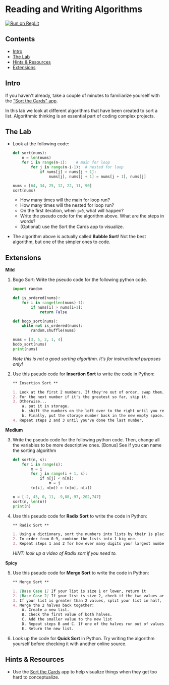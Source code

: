 # Reading and Writing Algorithms

[![Run on Repl.it](https://repl.it/badge/github/upperlinecode/<INSERT_GITHUB_EXTENSION>)](https://repl.it/github/upperlinecode/<INSERT_GITHUB_EXTENSION>)

## Contents

- [Intro](#intro)
- [The Lab](#the-lab)
- [Hints & Resources](#hints--resources)
- [Extensions](#extensions)

## Intro

If you haven't already, take a couple of minutes to familiarize yourself with the ["Sort the Cards" app](https://sortinggame.emmanuelrodri23.repl.co/).

In this lab we look at different algorithms that have been created to sort a list. Algorithmic thinking is an essential part of coding complex projects. 

## The Lab

- Look at the following code:
    ```py
    def sort(nums):
        n = len(nums)
        for i in range(n-1):    # main for loop
            for j in range(n-i-1):  # nested for loop
                if nums[j] > nums[j + 1]:
                    nums[j], nums[j + 1] = nums[j + 1], nums[j]
    
    nums = [64, 34, 25, 12, 22, 11, 90]
    sort(nums)
    ```
    - How many times will the main for loop run?
    - How many times will the nested for loop run?
    - On the first iteration, when `j=0`, what will happen?
    - Write the pseudo code for the algorithm above. What are the steps in words?
    - (Optional) use the Sort the Cards app to visualize.

- The algorithm above is actually called **Bubble Sort**! Not the best algorithm, but one of the simpler ones to code.

## Extensions

**Mild**

1. Bogo Sort: Write the pseudo code for the following python code. 
    ```py
    import random

    def is_ordered(nums):
        for i in range(len(nums)-1):
            if nums[i] > nums[i+1]:
                return False

    def bogo_sort(nums):
        while not is_ordered(nums):
            random.shuffle(nums)

    nums = [3, 5, 2, 1, 4]
    bodo_sort(nums)
    print(nums)
    ```
    _Note this is not a good sorting algorithm. It's for instructional purposes only!_

2. Use this pseudo code for **Insertion Sort** to write the code in Python:
    ```markdown
    ** Insertion Sort **

    1. Look at the first 2 numbers. If they're out of order, swap them.
    2. For the next number if it's the greatest so far, skip it.
    3. Otherwise...
        a. put it in storage.
        b. shift the numbers on the left over to the right until you reach a number that is smaller than the storage number.
        b. Finally, put the storage number back in the new empty space.
    4. Repeat steps 2 and 3 until you've done the last number.
    ```

**Medium**

3. Write the pseudo code for the following python code. Then, change all the variables to be more descriptive ones. [Bonus] See if you can name the sorting algorithm
    ```py
    def sort(n, s):
        for i in range(s):
            m = i
            for j in range(i + 1, s):
                if n[j] < n[m]:
                    m = j
            (n[i], n[m]) = (n[m], n[i])
    
    n = [-2, 45, 0, 11, -9,88,-97,-202,747]
    sort(n, len(n))
    print(n)
    ```

4. Use this pseudo code for **Radix Sort** to write the code in Python: 
    ```markdown
    ** Radix Sort **

    1. Using a dictionary, sort the numbers into lists by their 1s place value.
    2. In order from 0-9, combine the lists into 1 big one.
    3. Repeat steps 1 and 2 for how ever many digits your largest number has. Each time moving over the place value used to group (ie. 10s, then 100s, etc.)
    ```
    _HINT: look up a video of Radix sort if you need to._

**Spicy**

5. Use this pseudo code for **Merge Sort** to write the code in Python:
    ```markdown
    ** Merge Sort **

    1. [Base Case 1] If your list is size 1 or lower, return it
    2. [Base Case 2] If your list is size 2, check if the two values are in order. Swap if they aren't. Return the list
    3. If your list is greater than 2 values, split your list in half, and repeat steps 1, 2, or 3 on both halves depending on their new size. If you do step 3, do step 4 as well.
    4. Merge the 2 halves back together:
        A. Create a new list.
        B. Check the first value of both halves.
        C. Add the smaller value to the new list
        D. Repeat steps B and C. If one of the halves run out of values, just append the rest of the other half.
        E. Return the new list.
    ```

6. Look up the code for **Quick Sort** in Python. Try writing the algorithm yourself before checking it with another online source.


## Hints & Resources

- Use the [Sort the Cards](https://sortinggame.emmanuelrodri23.repl.co/) app to help visualize things when they get too hard to conceptualize.